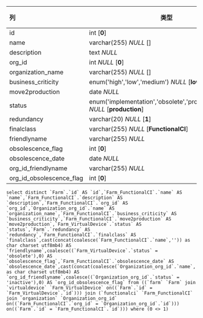 | 列                       | 类型                                                         | 注释 |
| :----------------------- | ------------------------------------------------------------ | ---- |
| id                       | int [**0**]                                                  |      |
| name                     | varchar(255) *NULL* []                                       |      |
| description              | text *NULL*                                                  |      |
| org_id                   | int *NULL* [**0**]                                           |      |
| organization_name        | varchar(255) *NULL* []                                       |      |
| business_criticity       | enum('high','low','medium') *NULL* [**low**]                 |      |
| move2production          | date *NULL*                                                  |      |
| status                   | enum('implementation','obsolete','production','stock') *NULL* [**production**] |      |
| redundancy               | varchar(20) *NULL* [**1**]                                   |      |
| finalclass               | varchar(255) *NULL* [**FunctionalCI**]                       |      |
| friendlyname             | varchar(255) *NULL*                                          |      |
| obsolescence_flag        | int [**0**]                                                  |      |
| obsolescence_date        | date *NULL*                                                  |      |
| org_id_friendlyname      | varchar(255) *NULL*                                          |      |
| org_id_obsolescence_flag | int [**0**]                                                  |      |

```
select distinct `Farm`.`id` AS `id`,`Farm_FunctionalCI`.`name` AS `name`,`Farm_FunctionalCI`.`description` AS `description`,`Farm_FunctionalCI`.`org_id` AS `org_id`,`Organization_org_id`.`name` AS `organization_name`,`Farm_FunctionalCI`.`business_criticity` AS `business_criticity`,`Farm_FunctionalCI`.`move2production` AS `move2production`,`Farm_VirtualDevice`.`status` AS `status`,`Farm`.`redundancy` AS `redundancy`,`Farm_FunctionalCI`.`finalclass` AS `finalclass`,cast(concat(coalesce(`Farm_FunctionalCI`.`name`,'')) as char charset utf8mb4) AS `friendlyname`,coalesce((`Farm_VirtualDevice`.`status` = 'obsolete'),0) AS `obsolescence_flag`,`Farm_FunctionalCI`.`obsolescence_date` AS `obsolescence_date`,cast(concat(coalesce(`Organization_org_id`.`name`,'')) as char charset utf8mb4) AS `org_id_friendlyname`,coalesce((`Organization_org_id`.`status` = 'inactive'),0) AS `org_id_obsolescence_flag` from ((`farm` `Farm` join `virtualdevice` `Farm_VirtualDevice` on((`Farm`.`id` = `Farm_VirtualDevice`.`id`))) join (`functionalci` `Farm_FunctionalCI` join `organization` `Organization_org_id` on((`Farm_FunctionalCI`.`org_id` = `Organization_org_id`.`id`))) on((`Farm`.`id` = `Farm_FunctionalCI`.`id`))) where (0 <> 1)
```

